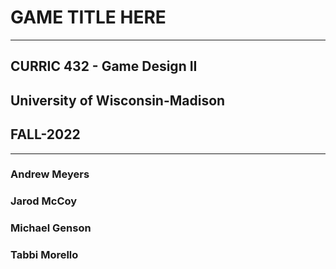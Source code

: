 # GAME TITLE HERE

--------------------------------------------

## CURRIC 432 -  Game Design II
## University of Wisconsin-Madison
## FALL-2022

--------------------------------------------

### Andrew Meyers
### Jarod McCoy
### Michael Genson
### Tabbi Morello
